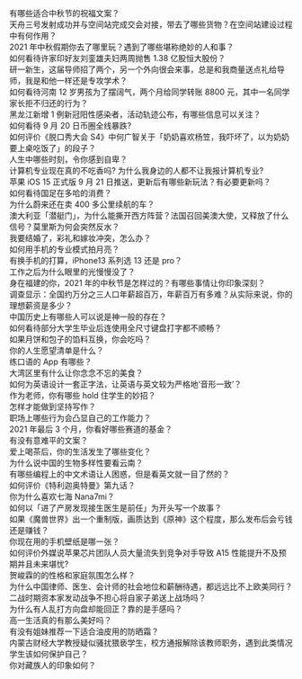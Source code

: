 有哪些适合中秋节的祝福文案？  
天舟三号发射成功并与空间站完成交会对接，带去了哪些货物？在空间站建设过程中有何作用？  
2021 年中秋假期你去了哪里玩？遇到了哪些堪称绝妙的人和事？  
如何看待许家印好友刘銮雄夫妇两周抛售 1.38 亿股恒大股份？  
研一新生，这届导师招了两个，另一个外向很会来事，总是和我商量送点礼给导师，我是和他一样还是专攻学术？  
如何看待河南 12 岁男孩为了摆阔气，两个月给同学转账 8800 元，其中一名同学家长拒不归还的行为？  
黑龙江新增 1 例新冠阳性感染者，活动轨迹公布，有哪些信息可以关注？  
如何看待 9 月 20 日币圈全线暴跌?  
如何评价《脱口秀大会 S4》中何广智关于「奶奶喜欢杨笠，我吓坏了，以为奶奶要上桌吃饭了」的段子？  
人生中哪些时刻，令你感到自卑？  
计算机专业现在真的不吃香吗? 为什么我身边的人都不让我报计算机专业?  
苹果 iOS 15 正式版 9 月 21 日推送，更新后有哪些新玩法？有必要更新吗？  
如何看待国足在多哈的消费？  
为什么蔚来还在卖 400 多公里续航的车？  
澳大利亚「潜艇门」，为什么能撕开西方阵营？法国召回美澳大使，又释放了什么信号？莫里斯为何会突然反水？  
我要结婚了，彩礼和嫁妆冲突，怎么办？  
如何用手机的专业模式拍月亮？  
有换手机的打算，iPhone13 系列选 13 还是 pro？  
工作之后为什么眼里的光慢慢没了？  
身在福建的你，2021 年的中秋节是怎样过的？有哪些事情让你印象深刻？  
调查显示：全国约万分之三人口年薪超百万，年薪百万有多难？从实际来说，你的理想薪资是多少？  
中国历史上有哪些人可以说是神一般的存在？  
如何看待部分大学生毕业后连使用全尺寸键盘打字都不顺畅？  
如果月饼和包子的馅料互换，你会吃吗？  
你的人生愿望清单是什么？  
练口语的 App 有哪些？  
大湾区里有什么让你念念不忘的美食？  
如何为英语设计一套正字法，让英语与英文较为严格地‘音形一致’？  
作为老师，你有哪些 hold 住学生的妙招？  
怎样才能做到坚持写作？  
职场上哪些行为会凸显自己的工作能力？  
2021 年最后 3 个月，你看好哪些赛道的基金？  
有没有意难平的文案？  
爱上喝茶后，你的生活发生了哪些变化？  
为什么说中国的生物多样性要看云南？  
有哪些编程上的中文术语让人困惑，但是看英文就一目了然的？  
如何评价《特利迦奥特曼》第九话？  
你为什么喜欢七海 Nana7mi？  
如何以「进了产房发现接生医生是前任」为开头写一个故事？  
如果《魔兽世界》出一个重制版，画质达到《原神》这个程度，那么发布后会亏钱还是赚钱？  
你现在用的手机壁纸是哪一张？  
如何评价外媒说苹果芯片团队人员大量流失到竞争对手导致 A15 性能提升不及预期并且未来堪忧?  
贺峻霖的的性格和家庭氛围怎么样？  
为什么中国律师、医生、会计师的社会地位和薪酬待遇，都远远比不上欧美同行？  
二战时期资本家发动战争不担心将自家子弟送上战场吗？  
为什么有人乱打方向盘却能回正？靠的是手感吗？  
高一生活真的有那么美好吗？  
有没有姐妹推荐一下适合油皮用的防晒霜？  
内蒙古财经大学教授疑似骚扰猥亵学生，校方通报解除该教师职务，遇到此类情况学生该如何保护自己？  
你对藏族人的印象如何？  
